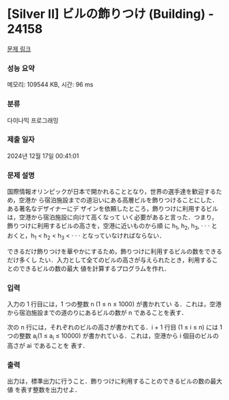 # [Silver II] ビルの飾りつけ (Building) - 24158 

[문제 링크](https://www.acmicpc.net/problem/24158) 

### 성능 요약

메모리: 109544 KB, 시간: 96 ms

### 분류

다이나믹 프로그래밍

### 제출 일자

2024년 12월 17일 00:41:01

### 문제 설명

<p>国際情報オリンピックが日本で開かれることとなり，世界の選手達を歓迎するため，空港か ら宿泊施設までの道沿いにある高層ビルを飾りつけることにした．ある著名なデザイナーにデ ザインを依頼したところ，飾りつけに利用するビルは，空港から宿泊施設に向けて高くなって いく必要があると言った．つまり，飾りつけに利用するビルの高さを，空港に近いものから順 に h<sub>1</sub>, h<sub>2</sub>, h<sub>3</sub>, · · · とおくと，h<sub>1</sub> < h<sub>2</sub> < h<sub>3</sub> < · · · となっていなければならない．</p>

<p>できるだけ飾りつけを華やかにするため，飾りつけに利用するビルの数をできるだけ多くし たい．入力として全てのビルの高さが与えられたとき，利用することのできるビルの数の最大 値を計算するプログラムを作れ．</p>

### 입력 

 <p>入力の 1 行目には，1 つの整数 n (1 ≤ n ≤ 1000) が書かれてい る．これは，空港から宿泊施設までの道のりにあるビルの数が n であることを表す．</p>

<p>次の n 行には，それぞれのビルの高さが書かれてる．i + 1 行目 (1 ≤ i ≤ n) には 1 つの整数 a<sub>i</sub>(1 ≤ a<sub>i</sub> ≤ 10000) が書かれている．これは，空港から i 個目のビルの高さが ai であることを 表す．</p>

### 출력 

 <p>出力は，標準出力に行うこと．飾りつけに利用することのできるビルの数の最大値 を表す整数を出力せよ．</p>

